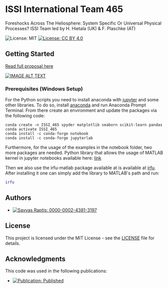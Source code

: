 # ISSI International Team 465

 Foreshocks Across The Heliosphere: System Specific Or Universal Physical Processes? ISSI Team led by H. Hietala (UK) & F. Plaschke (AT)

![License: MIT](https://img.shields.io/badge/License-MIT-blue.svg)
[![License: CC BY 4.0](https://img.shields.io/badge/License-CC%20BY%204.0-lightgrey.svg)](https://creativecommons.org/licenses/by/4.0/)

## Getting Started

[Read full proposal here](https://www.issibern.ch/teams/heliosysspec/wp-content/uploads/2020/03/Hietala_ISSI_2019_International_Team_proposal_final.pdf)

[![IMAGE ALT TEXT](http://img.youtube.com/vi/WT1oMLPgR2s/0.jpg)](http://www.youtube.com/watch?v=WT1oMLPgR2s "Do all the planets sound different?")

### Prerequisites (Windows Setup)

For the Python scripts you need to install anaconda with [jupyter](https://jupyter.org/install) and some other libraries. To do so, install [anaconda](https://docs.anaconda.com/anaconda/install/windows/) and run Anaconda Prompt Terminal. From there create an environment and update the packages via the following code:

```concole
conda create -n ISSI_465 spyder matplotlib seaborn scikit-learn pandas
conda activate ISSI_465
conda install -c conda-forge notebook
conda install -c conda-forge jupyterlab
```

Furthermore, for the usage of the examples in the notebook folder, two more packages are needed.  Python library that allows the usage of MATLAB kernel in jupyter notebooks available here: [link](https://am111.readthedocs.io/en/latest/jmatlab_install.html)


Then we also use the irfu-matlab package available at is available at [irfu](https://github.com/irfu/irfu-matlab). After installing it one can simply add the library to MATLAB's path and run:

```matlab
irfu
```
## Authors

* [![Savvas Raptis: 0000-0002-4381-3197](https://img.shields.io/badge/Savvas%20Raptis-0000--0002--4381--3197-green?style=flat&logo=orcid)](https://orcid.org/0000-0002-4381-3197)

## License

This project is licensed under the MIT License - see the [LICENSE](LICENSE) file for details.

## Acknowledgments
This code was used in the following publications:
- [![Publication: Published](https://img.shields.io/badge/Publication-Published-green?style=flat&logo=openaccess)](https://www.issibern.ch/teams/heliosysspec/)
